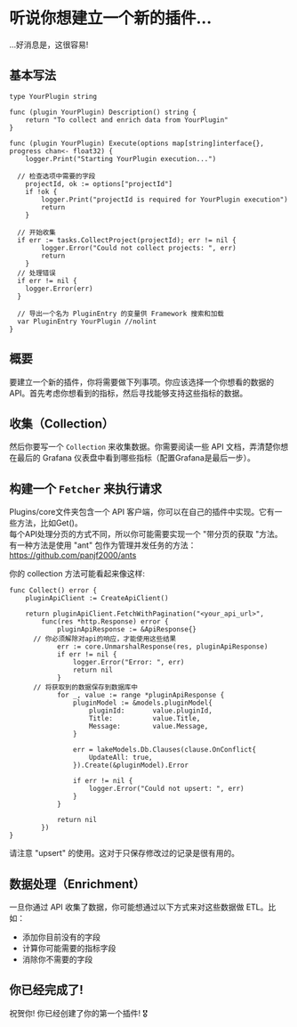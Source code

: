 # 听说你想建立一个新的插件...

...好消息是，这很容易!


## 基本写法

```golang
type YourPlugin string

func (plugin YourPlugin) Description() string {
	return "To collect and enrich data from YourPlugin"
}

func (plugin YourPlugin) Execute(options map[string]interface{}, progress chan<- float32) {
	logger.Print("Starting YourPlugin execution...")

  // 检查选项中需要的字段
	projectId, ok := options["projectId"]
	if !ok {
		logger.Print("projectId is required for YourPlugin execution")
		return
	}

  // 开始收集
  if err := tasks.CollectProject(projectId); err != nil {
		logger.Error("Could not collect projects: ", err)
		return
	}
  // 处理错误
  if err != nil {
    logger.Error(err)
  }

  // 导出一个名为 PluginEntry 的变量供 Framework 搜索和加载
  var PluginEntry YourPlugin //nolint
}
```

## 概要

要建立一个新的插件，你将需要做下列事项。你应该选择一个你想看的数据的 API。首先考虑你想看到的指标，然后寻找能够支持这些指标的数据。

## 收集（Collection）

然后你要写一个 `Collection` 来收集数据。你需要阅读一些 API 文档，弄清楚你想在最后的 Grafana 仪表盘中看到哪些指标（配置Grafana是最后一步）。

## 构建一个 `Fetcher` 来执行请求

Plugins/core文件夹包含一个 API 客户端，你可以在自己的插件中实现。它有一些方法，比如Get()。<br>
每个API处理分页的方式不同，所以你可能需要实现一个 "带分页的获取 "方法。有一种方法是使用 "ant" 包作为管理并发任务的方法：https://github.com/panjf2000/ants

你的 collection 方法可能看起来像这样:

```golang
func Collect() error {
	pluginApiClient := CreateApiClient()

	return pluginApiClient.FetchWithPagination("<your_api_url>",
		func(res *http.Response) error {
			pluginApiResponse := &ApiResponse{}
      // 你必须解除对api的响应，才能使用这些结果
			err := core.UnmarshalResponse(res, pluginApiResponse)
			if err != nil {
				logger.Error("Error: ", err)
				return nil
			}
      // 将获取到的数据保存到数据库中
			for _, value := range *pluginApiResponse {
				pluginModel := &models.pluginModel{
					pluginId:       value.pluginId,
					Title:          value.Title,
					Message:        value.Message,
				}

				err = lakeModels.Db.Clauses(clause.OnConflict{
					UpdateAll: true,
				}).Create(&pluginModel).Error

				if err != nil {
					logger.Error("Could not upsert: ", err)
				}
			}

			return nil
		})
}
```

请注意 "upsert" 的使用。这对于只保存修改过的记录是很有用的。

## 数据处理（Enrichment）
  
一旦你通过 API 收集了数据，你可能想通过以下方式来对这些数据做 ETL。比如：

  - 添加你目前没有的字段
  - 计算你可能需要的指标字段
  - 消除你不需要的字段

## 你已经完成了!

祝贺你! 你已经创建了你的第一个插件! 🎖
